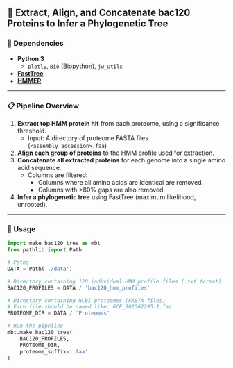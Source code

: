 ## 🧬 Extract, Align, and Concatenate bac120 Proteins to Infer a Phylogenetic Tree

### 🔧 Dependencies
- **Python 3**
  - [`plotly`](https://plotly.com/python/), [`Bio` (Biopython)](https://biopython.org/), [`jw_utils`](https://github.com/JonWinkelman/jw_utils)
- **[FastTree](http://www.microbesonline.org/fasttree/)**
- **[HMMER](http://hmmer.org/)**

---

### 📋 Pipeline Overview

1. **Extract top HMM protein hit** from each proteome, using a significance threshold.  
   - Input: A directory of proteome FASTA files (`<assembly_accession>.faa`)
2. **Align each group of proteins** to the HMM profile used for extraction.
3. **Concatenate all extracted proteins** for each genome into a single amino acid sequence.
   - Columns are filtered:
     - Columns where all amino acids are identical are removed.
     - Columns with >80% gaps are also removed.
4. **Infer a phylogenetic tree** using FastTree (maximum likelihood, unrooted).

---

### 🚀 Usage

```python
import make_bac120_tree as mbt
from pathlib import Path

# Paths
DATA = Path('./data')

# Directory containing 120 individual HMM profile files (.txt format)
BAC120_PROFILES = DATA / 'bac120_hmm_profiles'

# Directory containing NCBI proteomes (FASTA files)
# Each file should be named like: GCF_002362295.1.faa
PROTEOME_DIR = DATA / 'Proteomes'

# Run the pipeline
mbt.make_bac120_tree(
    BAC120_PROFILES,
    PROTEOME_DIR,
    proteome_suffix='.faa'
)
```





